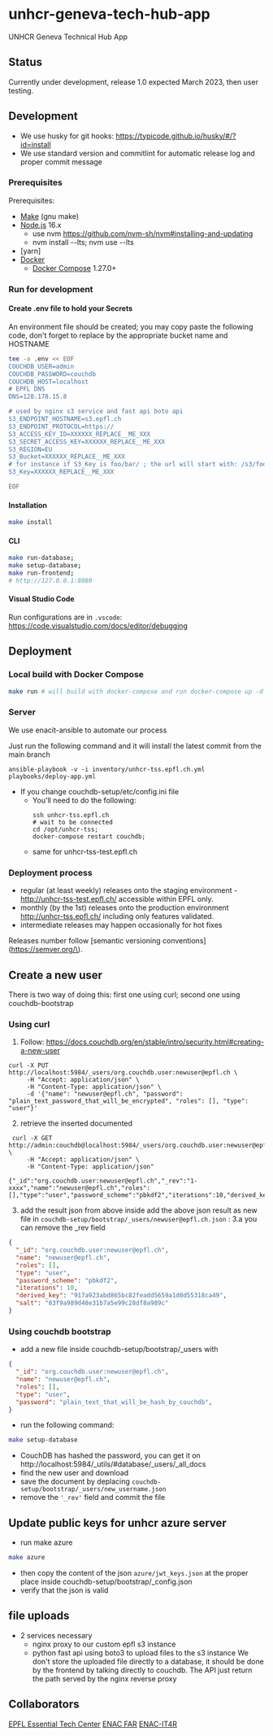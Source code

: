 # unhcr-geneva-tech-hub-app

UNHCR Geneva Technical Hub App

## Status
Currently under development, release 1.0 expected March 2023, then user testing.


## Development

- We use husky for git hooks: https://typicode.github.io/husky/#/?id=install
- We use standard version and commitlint for automatic release log and proper commit message

### Prerequisites

Prerequisites:

- [Make](https://www.gnu.org/software/make/) (gnu make)
- [Node.js](https://nodejs.org/) 16.x
  - use nvm https://github.com/nvm-sh/nvm#installing-and-updating
  - nvm install --lts; nvm use --lts
- [yarn]
- [Docker](https://www.docker.com/)
  - [Docker Compose](https://docs.docker.com/compose/) 1.27.0+

### Run for development

#### Create .env file to hold your Secrets

An environment file should be created; you may copy paste the following
code, don't forget to replace by the appropriate bucket name and HOSTNAME

```bash
tee -a .env << EOF
COUCHDB_USER=admin
COUCHDB_PASSWORD=couchdb
COUCHDB_HOST=localhost
# EPFL DNS
DNS=128.178.15.8

# used by nginx s3 service and fast api boto api
S3_ENDPOINT_HOSTNAME=s3.epfl.ch
S3_ENDPOINT_PROTOCOL=https://
S3_ACCESS_KEY_ID=XXXXXX_REPLACE__ME_XXX
S3_SECRET_ACCESS_KEY=XXXXXX_REPLACE__ME_XXX
S3_REGION=EU
S3_Bucket=XXXXXX_REPLACE__ME_XXX
# for instance if S3_Key is foo/bar/ ; the url will start with: /s3/foo/bar/
S3_Key=XXXXXX_REPLACE__ME_XXX

EOF
```

#### Installation

```bash
make install
```

#### CLI

```bash
make run-database;
make setup-database;
make run-frontend;
# http://127.0.0.1:8080
```

#### Visual Studio Code

Run configurations are in `.vscode`: https://code.visualstudio.com/docs/editor/debugging

## Deployment

### Local build with Docker Compose

```bash
make run # will build with docker-compose and run docker-compose up -d
```

### Server

We use enacit-ansible to automate our process

Just run the following command and it will install the latest commit from the main branch

```
ansible-playbook -v -i inventory/unhcr-tss.epfl.ch.yml  playbooks/deploy-app.yml
```

- If you change couchdb-setup/etc/config.ini file
  - You'll need to do the following:
    ```
    ssh unhcr-tss.epfl.ch
    # wait to be connected
    cd /opt/unhcr-tss;
    docker-compose restart couchdb;
    ```
  - same for unhcr-tss-test.epfl.ch

### Deployment process

* regular (at least weekly) releases onto the staging environment - http://unhcr-tss-test.epfl.ch/ accessible within EPFL only.
* monthly (by the 1st) releases onto the production environment  http://unhcr-tss.epfl.ch/ including only features validated.
* intermediate releases may happen occasionally for hot fixes 

Releases number follow [semantic versioning conventions](https://semver.org/\). 

## Create a new user
There is two way of doing this: first one using curl; second one using couchdb-bootstrap

### Using curl
1. Follow: https://docs.couchdb.org/en/stable/intro/security.html#creating-a-new-user
```
curl -X PUT http://localhost:5984/_users/org.couchdb.user:newuser@epfl.ch \
     -H "Accept: application/json" \
     -H "Content-Type: application/json" \
     -d '{"name": "newuser@epfl.ch", "password": "plain_text_password_that_will_be_encrypted", "roles": [], "type": "user"}'
```
2. retrieve the inserted documented
```
 curl -X GET http://admin:couchdb@localhost:5984/_users/org.couchdb.user:newuser@epfl.ch \
     -H "Accept: application/json" \
     -H "Content-Type: application/json"

{"_id":"org.couchdb.user:newuser@epfl.ch","_rev":"1-xxxx","name":"newuser@epfl.ch","roles":[],"type":"user","password_scheme":"pbkdf2","iterations":10,"derived_key":"917a923abd865bc82feadd5659a1d0d55318ca49","salt":"83f9a989d48e31b7a5e99c28df8a989c"}
```
3. add the result json from above inside
add the above json result as new file in `couchdb-setup/bootstrap/_users/newuser@epfl.ch.json` :
3.a you can remove the _rev field

```json
{
  "_id": "org.couchdb.user:newuser@epfl.ch",
  "name": "newuser@epfl.ch",
  "roles": [],
  "type": "user",
  "password_scheme": "pbkdf2",
  "iterations": 10,
  "derived_key": "917a923abd865bc82feadd5659a1d0d55318ca49",
  "salt": "83f9a989d48e31b7a5e99c28df8a989c"
}
```

### Using couchdb bootstrap
- add a new file inside couchdb-setup/bootstrap/_users with
```json
{
  "_id": "org.couchdb.user:newuser@epfl.ch",
  "name": "newuser@epfl.ch",
  "roles": [],
  "type": "user",
  "password": "plain_text_that_will_be_hash_by_couchdb",
}
```
- run the following command:

```bash
make setup-database
```

- CouchDB has hashed the password, you can get it on http://localhost:5984/\_utils/#database/\_users/\_all_docs
- find the new user and download
- save the document by deplacing `couchdb-setup/bootstrap/_users/new_username.json`
- remove the `'_rev'` field and commit the file

## Update public keys for unhcr azure server
- run make azure
```bash
make azure
```
- then copy the content of the json `azure/jwt_keys.json` at the proper place inside couchdb-setup/bootstrap/_config.json
- verify that the json is valid

## file uploads
- 2 services necessary
  - nginx proxy to our custom epfl s3 instance
  - python fast api using boto3 to upload files to the s3 instance
We don't store the uploaded file directly to a database, it should be done by the frontend by talking directly to couchdb. The API just return the path served by the nginx reverse proxy



## Collaborators

[EPFL Essential Tech Center](https://www.essentialtech.ch/)
[ENAC FAR](https://www.epfl.ch/labs/far/)
[ENAC-IT4R](http://enac-it4r.epfl.ch/)
